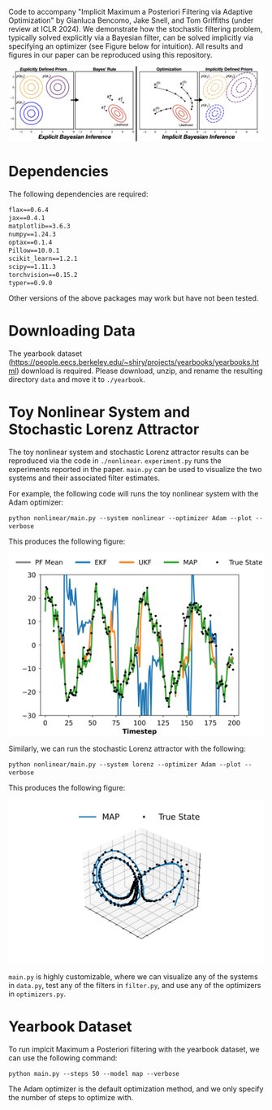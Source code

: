 Code to accompany "Implicit Maximum a Posteriori Filtering via Adaptive Optimization" by Gianluca Bencomo, Jake Snell, and Tom Griffiths (under review at ICLR 2024). We demonstrate how the stochastic filtering problem, typically solved explicitly via a Bayesian filter, can be solved implicitly via specifying an optimizer (see Figure below for intuition). All results and figures in our paper can be reproduced using this repository.

![](nonlinear/img/explantory.png)

# Dependencies

The following dependencies are required:
```
flax==0.6.4
jax==0.4.1
matplotlib==3.6.3
numpy==1.24.3
optax==0.1.4
Pillow==10.0.1
scikit_learn==1.2.1
scipy==1.11.3
torchvision==0.15.2
typer==0.9.0
```
Other versions of the above packages may work but have not been tested.

# Downloading Data

The yearbook dataset (https://people.eecs.berkeley.edu/~shiry/projects/yearbooks/yearbooks.html) download is required. Please download, unzip, and rename the resulting directory `data` and move it to `./yearbook`.

# Toy Nonlinear System and Stochastic Lorenz Attractor

The toy nonlinear system and stochastic Lorenz attractor results can be reproduced via the code in `./nonlinear`. `experiment.py` runs the experiments reported in the paper. `main.py` can be used to visualize the two systems and their associated filter estimates.

For example, the following code will runs the toy nonlinear system with the Adam optimizer: 
```
python nonlinear/main.py --system nonlinear --optimizer Adam --plot --verbose
```
This produces the following figure:

![](nonlinear/img/example1.png)

Similarly, we can run the stochastic Lorenz attractor with the following:
```
python nonlinear/main.py --system lorenz --optimizer Adam --plot --verbose
```
This produces the following figure:

![](nonlinear/img/example2.png)

`main.py` is highly customizable, where we can visualize any of the systems in `data.py`, test any of the filters in `filter.py`, and use any of the optimizers in `optimizers.py`.

# Yearbook Dataset

To run implcit Maximum a Posteriori filtering with the yearbook dataset, we can use the following command:

```
python main.py --steps 50 --model map --verbose
```
The Adam optimizer is the default optimization method, and we only specify the number of steps to optimize with.
